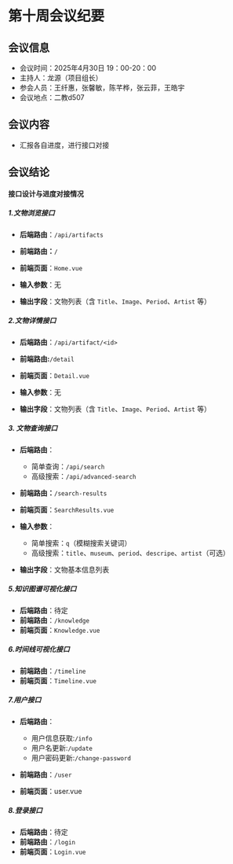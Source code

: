 # 第十周会议纪要

## 会议信息

- 会议时间：2025年4月30日 19：00-20：00
- 主持人：龙源（项目组长）
- 参会人员：王纤惠，张馨敏，陈芊桦，张云菲，王皓宇
- 会议地点：二教d507

## 会议内容

- 汇报各自进度，进行接口对接 

## 会议结论

#### 接口设计与进度对接情况

##### 1.文物浏览接口

- **后端路由**：`/api/artifacts`

- **前端路由：**`/`

- **前端页面**：`Home.vue`

- **输入参数**：无

- **输出字段**：文物列表（含 `Title`、`Image`、`Period`、`Artist` 等）

##### 2.文物详情接口

- **后端路由**：`/api/artifact/<id>`

- **前端路由:**`/detail`

- **前端页面**：`Detail.vue`

- **输入参数**：无

- **输出字段**：文物列表（含 `Title`、`Image`、`Period`、`Artist` 等）

##### 3. 文物查询接口

- **后端路由**：
  - 简单查询：`/api/search` 
  -  高级搜索：`/api/advanced-search`

- **前端路由：**`/search-results`
  
- **前端页面**：`SearchResults.vue`

- **输入参数**：
  - 简单搜索：`q`（模糊搜索关键词）
  - 高级搜索：`title`、`museum`、`period`、`descripe`、`artist`（可选）

- **输出字段**：文物基本信息列表

##### 5.知识图谱可视化接口

- **后端路由**：待定
- **前端路由**：`/knowledge`
- **前端页面**：`Knowledge.vue`

##### 6.时间线可视化接口

- **前端路由**：`/timeline`
- **前端页面**：`Timeline.vue`

##### 7.用户接口

- **后端路由**：
  - 用户信息获取:`/info`
  - 用户名更新:`/update`
  - 用户密码更新:`/change-password`

- **前端路由**：`/user`
- **前端页面**：user.vue

##### 8.登录接口

- **后端路由**：待定
- **前端路由**：`/login`
- **前端页面**：`Login.vue`
